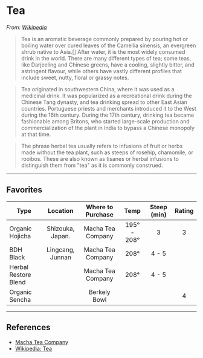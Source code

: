 # Tea

*From: [Wikipedia](https://en.wikipedia.org/wiki/Tea)*

> Tea is an aromatic beverage commonly prepared by pouring hot or boiling water over cured leaves of the Camellia sinensis, an evergreen shrub native to Asia.[] After water, it is the most widely consumed drink in the world. There are many different types of tea; some teas, like Darjeeling and Chinese greens, have a cooling, slightly bitter, and astringent flavour, while others have vastly different profiles that include sweet, nutty, floral or grassy notes.

> Tea originated in southwestern China, where it was used as a medicinal drink. It was popularized as a recreational drink during the Chinese Tang dynasty, and tea drinking spread to other East Asian countries. Portuguese priests and merchants introduced it to the West during the 16th century. During the 17th century, drinking tea became fashionable among Britons, who started large-scale production and commercialization of the plant in India to bypass a Chinese monopoly at that time.

> The phrase herbal tea usually refers to infusions of fruit or herbs made without the tea plant, such as steeps of rosehip, chamomile, or rooibos. These are also known as tisanes or herbal infusions to distinguish them from "tea" as it is commonly construed.

---

## Favorites

| Type                 |     Location     | Where to Purchase |    Temp     | Steep (min) | Rating |
|----------------------|:----------------:|:-----------------:|:-----------:|:-----------:|:------:|
| Organic Hojicha      | Shizouka, Japan. | Macha Tea Company | 195° - 208° |      3      |   3    |
| BDH Black            | Lingcang, Junnan | Macha Tea Company |    208°     |    4 - 5    |        |
| Herbal Restore Blend |                  | Macha Tea Company |    208°     |    4 - 5    |        |
| Organic Sencha       |                  |   Berkely Bowl    |             |             |   4    |

---

## References

-   [Macha Tea Company](http://www.machateacompany.com)
-   [Wikipedia: Tea](https://en.wikipedia.org/wiki/Tea)
